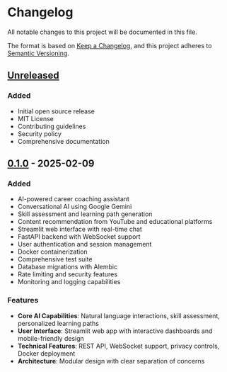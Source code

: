 # Changelog

All notable changes to this project will be documented in this file.

The format is based on [Keep a Changelog](https://keepachangelog.com/en/1.0.0/),
and this project adheres to [Semantic Versioning](https://semver.org/spec/v2.0.0.html).

## [Unreleased]

### Added
- Initial open source release
- MIT License
- Contributing guidelines
- Security policy
- Comprehensive documentation

## [0.1.0] - 2025-02-09

### Added
- AI-powered career coaching assistant
- Conversational AI using Google Gemini
- Skill assessment and learning path generation
- Content recommendation from YouTube and educational platforms
- Streamlit web interface with real-time chat
- FastAPI backend with WebSocket support
- User authentication and session management
- Docker containerization
- Comprehensive test suite
- Database migrations with Alembic
- Rate limiting and security features
- Monitoring and logging capabilities

### Features
- **Core AI Capabilities**: Natural language interactions, skill assessment, personalized learning paths
- **User Interface**: Streamlit web app with interactive dashboards and mobile-friendly design
- **Technical Features**: REST API, WebSocket support, privacy controls, Docker deployment
- **Architecture**: Modular design with clear separation of concerns

[Unreleased]: https://github.com/your-username/edagent/compare/v0.1.0...HEAD
[0.1.0]: https://github.com/your-username/edagent/releases/tag/v0.1.0